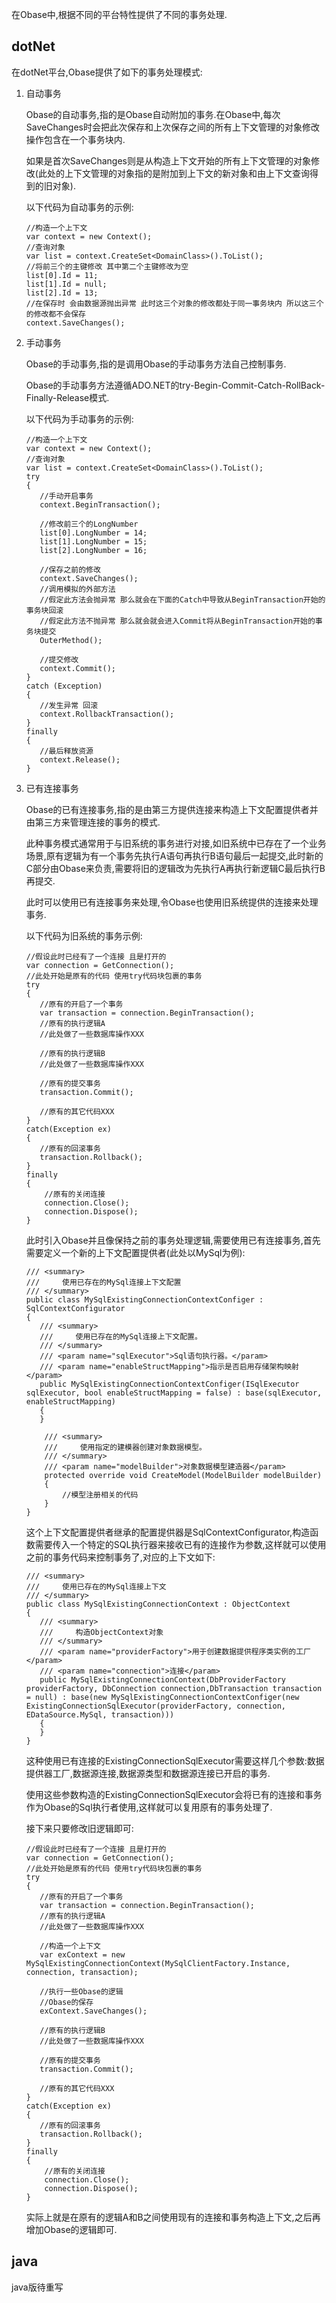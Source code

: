 在Obase中,根据不同的平台特性提供了不同的事务处理.
## dotNet
在dotNet平台,Obase提供了如下的事务处理模式:

1. 自动事务

   Obase的自动事务,指的是Obase自动附加的事务.在Obase中,每次SaveChanges时会把此次保存和上次保存之间的所有上下文管理的对象修改操作包含在一个事务块内.

   如果是首次SaveChanges则是从构造上下文开始的所有上下文管理的对象修改(此处的上下文管理的对象指的是附加到上下文的新对象和由上下文查询得到的旧对象).
   
   以下代码为自动事务的示例: 
   ```
   //构造一个上下文
   var context = new Context();
   //查询对象
   var list = context.CreateSet<DomainClass>().ToList();
   //将前三个的主键修改 其中第二个主键修改为空
   list[0].Id = 11;
   list[1].Id = null;
   list[2].Id = 13;
   //在保存时 会由数据源抛出异常 此时这三个对象的修改都处于同一事务块内 所以这三个的修改都不会保存
   context.SaveChanges();
   ```
2. 手动事务

   Obase的手动事务,指的是调用Obase的手动事务方法自己控制事务.

   Obase的手动事务方法遵循ADO.NET的try-Begin-Commit-Catch-RollBack-Finally-Release模式.

   以下代码为手动事务的示例:
   ```
   //构造一个上下文
   var context = new Context();
   //查询对象
   var list = context.CreateSet<DomainClass>().ToList();
   try
   {
      //手动开启事务
      context.BeginTransaction();

      //修改前三个的LongNumber
      list[0].LongNumber = 14;
      list[1].LongNumber = 15;
      list[2].LongNumber = 16;
   
      //保存之前的修改
      context.SaveChanges();
      //调用模拟的外部方法 
      //假定此方法会抛异常 那么就会在下面的Catch中导致从BeginTransaction开始的事务块回滚
      //假定此方法不抛异常 那么就会就会进入Commit将从BeginTransaction开始的事务块提交
      OuterMethod();
      
      //提交修改
      context.Commit();
   }
   catch (Exception)
   {
      //发生异常 回滚
      context.RollbackTransaction();
   }
   finally
   {
      //最后释放资源
      context.Release();
   }
   ```

3. 已有连接事务
   
   Obase的已有连接事务,指的是由第三方提供连接来构造上下文配置提供者并由第三方来管理连接的事务的模式.

   此种事务模式通常用于与旧系统的事务进行对接,如旧系统中已存在了一个业务场景,原有逻辑为有一个事务先执行A语句再执行B语句最后一起提交,此时新的C部分由Obase来负责,需要将旧的逻辑改为先执行A再执行新逻辑C最后执行B再提交.

   此时可以使用已有连接事务来处理,令Obase也使用旧系统提供的连接来处理事务.

   以下代码为旧系统的事务示例:

   ```
   //假设此时已经有了一个连接 且是打开的
   var connection = GetConnection();
   //此处开始是原有的代码 使用try代码块包裹的事务
   try
   {
      //原有的开启了一个事务
      var transaction = connection.BeginTransaction();
      //原有的执行逻辑A
      //此处做了一些数据库操作XXX
   
      //原有的执行逻辑B
      //此处做了一些数据库操作XXX
   
      //原有的提交事务
      transaction.Commit();
   
      //原有的其它代码XXX
   }
   catch(Exception ex)
   {
      //原有的回滚事务
      transaction.Rollback();
   }
   finally
   {
       //原有的关闭连接
       connection.Close();
       connection.Dispose();
   }
   ```
   此时引入Obase并且像保持之前的事务处理逻辑,需要使用已有连接事务,首先需要定义一个新的上下文配置提供者(此处以MySql为例):
   ```
   /// <summary>
   ///     使用已存在的MySql连接上下文配置
   /// </summary>
   public class MySqlExistingConnectionContextConfiger : SqlContextConfigurator
   {
      /// <summary>
      ///     使用已存在的MySql连接上下文配置。
      /// </summary>
      /// <param name="sqlExecutor">Sql语句执行器。</param>
      /// <param name="enableStructMapping">指示是否启用存储架构映射</param>
      public MySqlExistingConnectionContextConfiger(ISqlExecutor sqlExecutor, bool enableStructMapping = false) : base(sqlExecutor, enableStructMapping)
      {
      }
   
       /// <summary>
       ///     使用指定的建模器创建对象数据模型。
       /// </summary>
       /// <param name="modelBuilder">对象数据模型建造器</param>
       protected override void CreateModel(ModelBuilder modelBuilder)
       {
           //模型注册相关的代码
       }
   }
   ```
   这个上下文配置提供者继承的配置提供器是SqlContextConfigurator,构造函数需要传入一个特定的SQL执行器来接收已有的连接作为参数,这样就可以使用之前的事务代码来控制事务了,对应的上下文如下:
   ```
   /// <summary>
   ///     使用已存在的MySql连接上下文
   /// </summary>
   public class MySqlExistingConnectionContext : ObjectContext
   {
      /// <summary>
      ///     构造ObjectContext对象
      /// </summary>
      /// <param name="providerFactory">用于创建数据提供程序类实例的工厂</param>
      /// <param name="connection">连接</param>
      public MySqlExistingConnectionContext(DbProviderFactory providerFactory, DbConnection connection,DbTransaction transaction = null) : base(new MySqlExistingConnectionContextConfiger(new ExistingConnectionSqlExecutor(providerFactory, connection, EDataSource.MySql, transaction)))
      {
      }
   }
   ```
   这种使用已有连接的ExistingConnectionSqlExecutor需要这样几个参数:数据提供器工厂,数据源连接,数据源类型和数据源连接已开启的事务.

   使用这些参数构造的ExistingConnectionSqlExecutor会将已有的连接和事务作为Obase的Sql执行者使用,这样就可以复用原有的事务处理了.

   接下来只要修改旧逻辑即可:
   ```
   //假设此时已经有了一个连接 且是打开的
   var connection = GetConnection();
   //此处开始是原有的代码 使用try代码块包裹的事务
   try
   {
      //原有的开启了一个事务
      var transaction = connection.BeginTransaction();
      //原有的执行逻辑A
      //此处做了一些数据库操作XXX
   
      //构造一个上下文
      var exContext = new MySqlExistingConnectionContext(MySqlClientFactory.Instance, connection, transaction);
   
      //执行一些Obase的逻辑
      //Obase的保存
      exContext.SaveChanges();
   
      //原有的执行逻辑B
      //此处做了一些数据库操作XXX
   
      //原有的提交事务
      transaction.Commit();
   
      //原有的其它代码XXX
   }
   catch(Exception ex)
   {
      //原有的回滚事务
      transaction.Rollback();
   }
   finally
   {
       //原有的关闭连接
       connection.Close();
       connection.Dispose();
   }
   ```
   实际上就是在原有的逻辑A和B之间使用现有的连接和事务构造上下文,之后再增加Obase的逻辑即可.
## java

java版待重写